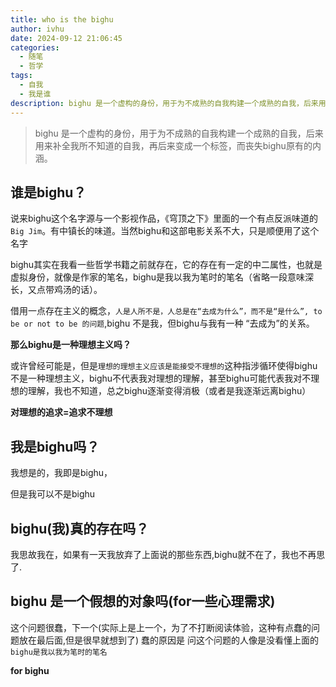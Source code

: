 ```yaml
---
title: who is the bighu
author: ivhu
date: 2024-09-12 21:06:45
categories:
  - 随笔
  - 哲学
tags:
  - 自我
  - 我是谁
description: bighu 是一个虚构的身份，用于为不成熟的自我构建一个成熟的自我，后来用来补全我所不知道的自我，再后来变成一个标签，而丧失bighu原有的内涵。
---
```


> bighu 是一个虚构的身份，用于为不成熟的自我构建一个成熟的自我，后来用来补全我所不知道的自我，再后来变成一个标签，而丧失bighu原有的内涵。

## 谁是bighu？

说来bighu这个名字源与一个影视作品，《穹顶之下》里面的一个有点反派味道的`Big Jim`。有中镇长的味道。当然bighu和这部电影关系不大，只是顺便用了这个名字

bighu其实在我看一些哲学书籍之前就存在，它的存在有一定的中二属性，也就是虚拟身份，就像是作家的笔名，bighu是我以我为笔时的笔名（省略一段意味深长，又点带鸡汤的话）。

借用一点存在主义的概念，`人是人所不是，人总是在“去成为什么”，而不是“是什么”, to be or not to be 的问题`,bighu 不是我，但bighu与我有一种 “去成为”的关系。

**那么bighu是一种理想主义吗？**

或许曾经可能是，但是`理想的理想主义应该是能接受不理想的`这种指涉循环使得bighu不是一种理想主义，bighu不代表我对理想的理解，甚至bighu可能代表我对不理想的理解，我也不知道，总之bighu逐渐变得消极（或者是我逐渐远离bighu）

**对理想的追求=追求不理想**

## 我是bighu吗？

我想是的，我即是bighu，

但是我可以不是bighu

## bighu(我)真的存在吗？

我思故我在，如果有一天我放弃了上面说的那些东西,bighu就不在了，我也不再思了.

## bighu 是一个假想的对象吗(for一些心理需求)

这个问题很蠢，下一个(实际上是上一个，为了不打断阅读体验，这种有点蠢的问题放在最后面,但是很早就想到了)
蠢的原因是 问这个问题的人像是没看懂上面的 `bighu是我以我为笔时的笔名`

**for bighu**
